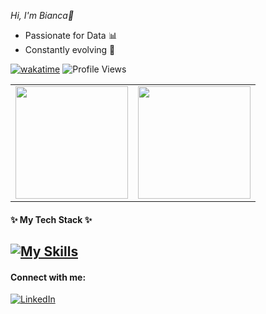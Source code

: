 *Hi, I'm Bianca👋*

* Passionate for Data 📊  
* Constantly evolving 🔄

[![wakatime](https://wakatime.com/badge/user/e1682919-7a07-4754-aeb9-3982a7a525c0.svg?style=flat&color=ff69b4)](https://wakatime.com/@e1682919-7a07-4754-aeb9-3982a7a525c0)
![Profile Views](https://komarev.com/ghpvc/?username=BiancaCancian&color=ff69b4)


<div align="center">
  <table>
    <tr>
      <td><img src="https://github-readme-streak-stats.herokuapp.com/?user=BiancaCancian&theme=radical&hide_border=true" height="180px"/></td>
      <td><img src="https://github-readme-stats.vercel.app/api/top-langs/?username=BiancaCancian&theme=radical&show_icons=true&hide_border=true&layout=compact" height="180px"/></td>
    </tr>
  </table>
</div>

#### ✨ My Tech Stack ✨
<h2>
<a href="https://skillicons.dev">
    <img src="https://skillicons.dev/icons?i=html,css,js,sass,react,bootstrap,vite,nodejs,flask,python,java,mysql,mongodb,postgresql,vscode,pycharm,eclipse" alt="My Skills">
</a>
</h2>

#### Connect with me:
[![LinkedIn](https://img.shields.io/badge/-LinkedIn-000?style=for-the-badge&logo=linkedin&logoColor=FF00F6&color:FFF)](https://www.linkedin.com/in/bianca-cancian-4a60b61a3/)







